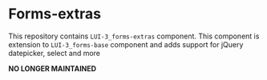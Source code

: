 # Forms-extras
This repository contains `LUI-3_forms-extras` component. This component is extension to `LUI-3_forms-base` component and adds support for jQuery datepicker, select and more

**NO LONGER MAINTAINED**
